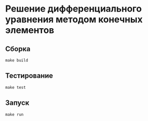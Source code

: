 # Решение дифференциального уравнения методом конечных элементов

## Сборка

```make
make build
```

## Тестирование

```make
make test
```

## Запуск

```make
make run
```